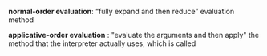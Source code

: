 **normal-order evaluation**: “fully expand and then reduce” evaluation method

**applicative-order evaluation** : "evaluate the arguments and then apply" the  method that the interpreter actually uses, which is called  